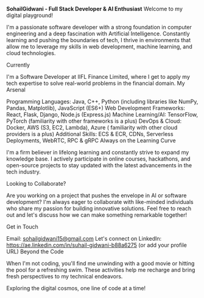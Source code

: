 **SohailGidwani - Full Stack Developer & AI Enthusiast**
Welcome to my digital playground!

I'm a passionate software developer with a strong foundation in computer engineering and a deep fascination with Artificial Intelligence. Constantly learning and pushing the boundaries of tech, I thrive in environments that allow me to leverage my skills in web development, machine learning, and cloud technologies.

Currently

I'm a Software Developer at IIFL Finance Limited, where I get to apply my tech expertise to solve real-world problems in the financial domain.
My Arsenal

Programming Languages: Java, C++, Python (including libraries like NumPy, Pandas, Matplotlib), JavaScript (ES6+)
Web Development Frameworks: React, Flask, Django, Node.js (Express.js)
Machine Learning/AI: TensorFlow, PyTorch (familiarity with other frameworks is a plus)
DevOps & Cloud: Docker, AWS (S3, EC2, Lambda), Azure ( familiarity with other cloud providers is a plus)
Additional Skills: ECS & ECR, CDNs, Serverless Deployments, WebRTC, RPC & gRPC
Always on the Learning Curve

I'm a firm believer in lifelong learning and constantly strive to expand my knowledge base. I actively participate in online courses, hackathons, and open-source projects to stay updated with the latest advancements in the tech industry.

Looking to Collaborate?

Are you working on a project that pushes the envelope in AI or software development? I'm always eager to collaborate with like-minded individuals who share my passion for building innovative solutions. Feel free to reach out and let's discuss how we can make something remarkable together!

Get in Touch

Email: sohailgidwani15@gmail.com
Let's connect on LinkedIn: https://ae.linkedin.com/in/suhail-gidwani-b88a6275 (or add your profile URL)
Beyond the Code

When I'm not coding, you'll find me unwinding with a good movie or hitting the pool for a refreshing swim. These activities help me recharge and bring fresh perspectives to my technical endeavors.

Exploring the digital cosmos, one line of code at a time!
